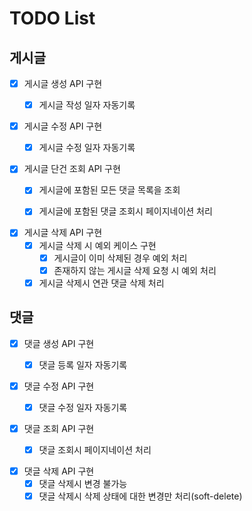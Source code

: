 # TODO List

## 게시글 ##
- [x] 게시글 생성 API 구현
    - [x] 게시글 작성 일자 자동기록


- [x] 게시글 수정 API 구현
    - [x] 게시글 수정 일자 자동기록


- [x] 게시글 단건 조회 API 구현
    - [x] 게시글에 포함된 모든 댓글 목록을 조회
    - [x] 게시글에 포함된 댓글 조회시 페이지네이션 처리


- [x] 게시글 삭제 API 구현
    - [x] 게시글 삭제 시 예외 케이스 구현
        - [x] 게시글이 이미 삭제된 경우 예외 처리
        - [x] 존재하지 않는 게시글 삭제 요청 시 예외 처리
    - [x] 게시글 삭제시 연관 댓글 삭제 처리

## 댓글 ##
- [x] 댓글 생성 API 구현
    - [x] 댓글 등록 일자 자동기록


- [x] 댓글 수정 API 구현
    - [x] 댓글 수정 일자 자동기록


- [x] 댓글 조회 API 구현
  - [x] 댓글 조회시 페이지네이션 처리


- [x] 댓글 삭제 API 구현
    - [x] 댓글 삭제시 변경 불가능
    - [x] 댓글 삭제시 삭제 상태에 대한 변경만 처리(soft-delete)